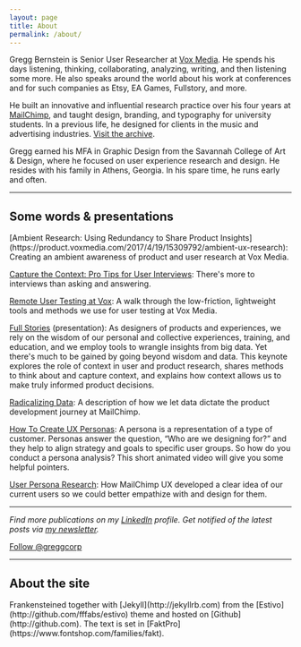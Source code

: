 ```yaml
---
layout: page
title: About
permalink: /about/
---
```


Gregg Bernstein is Senior User Researcher at [Vox Media](http://www.voxmedia.com). He spends his days listening, thinking, collaborating, analyzing, writing, and then listening some more. He also speaks around the world about his work at conferences and for such companies as Etsy, EA Games, Fullstory, and more.

He built an innovative and influential research practice over his four years at [MailChimp](http://www.mailchimp.com), and taught design, branding, and typography for university students. In a previous life, he designed for clients in the music and advertising industries. [Visit the archive](../archive).

Gregg earned his MFA in Graphic Design from the Savannah College of Art &amp; Design, where he focused on user experience research and design. He resides with his family in Athens, Georgia. In his spare time, he runs early and often.

----
<h2>Some words &amp; presentations</h2>
[Ambient Research: Using Redundancy to Share Product Insights](https://product.voxmedia.com/2017/4/19/15309792/ambient-ux-research): Creating an ambient awareness of product and user research at Vox Media.

[Capture the Context: Pro Tips for User Interviews](https://blog.optimalworkshop.com/capture-the-context-pro-tips-for-user-interviews): There's more to interviews than asking and answering.

[Remote User Testing at Vox](http://product.voxmedia.com/2016/5/26/11787530/remote-user-testing-at-vox): A walk through the low-friction, lightweight tools and methods we use for user testing at Vox Media.

[Full Stories](https://slideslive.com/38894476/full-stories) (presentation): As designers of products and experiences, we rely on the wisdom of our personal and collective experiences, training, and education, and we employ tools to wrangle insights from big data. Yet there's much to be gained by going beyond wisdom and data. This keynote explores the role of context in user and product research, shares methods to think about and capture context, and explains how context allows us to make truly informed product decisions.

[Radicalizing Data](http://us5.campaign-archive1.com/?awesome=no&u=7e093c5cf4&id=361d158320): A description of how we let data dictate the product development journey at MailChimp.

[How To Create UX Personas](http://uxmastery.com/create-ux-personas/): A persona is a representation of a type of customer. Personas answer the question, “Who are we designing for?” and they help to align strategy and goals to specific user groups. So how do you conduct a persona analysis? This short animated video will give you some helpful pointers.

[User Persona Research](https://blog.mailchimp.com/new-mailchimp-user-persona-research/): How MailChimp UX developed a clear idea of our current users so we could better empathize with and design for them.

----
*Find more publications on my [LinkedIn](https://www.linkedin.com/in/greggbernstein) profile. Get notified of the latest posts via [my newsletter](/subscribe/).*

<a class="twitter-follow-button"
  href="https://twitter.com/greggcorp"
  data-show-count="false"
  data-size="large">
Follow @greggcorp
</a>

----
<h2>About the site</h2>
Frankensteined together with [Jekyll](http://jekyllrb.com) from the [Estivo](http://github.com/fffabs/estivo) theme and hosted on [Github](http://github.com). The text is set in [FaktPro](https://www.fontshop.com/families/fakt).
